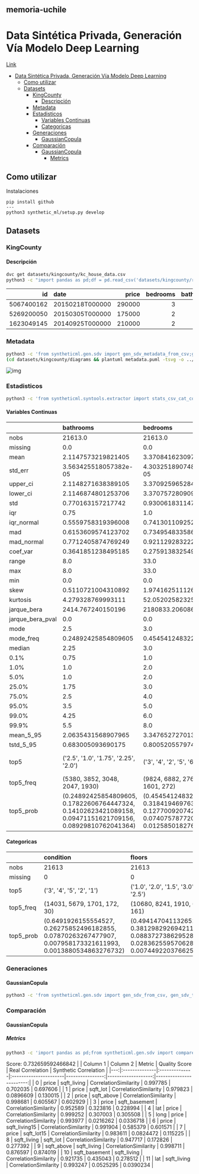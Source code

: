 ## memoria-uchile
# Data Sintética Privada, Generación Vía Modelo Deep Learning
[Link](https://docs.google.com/document/d/1Y4JAyeCSBADCZPokOMzrGdkT5LfFzUcAx6ybxM0UyXc/edit)

- [Data Sintética Privada, Generación Vía Modelo Deep Learning](#data-sintética-privada-generación-vía-modelo-deep-learning)
  - [Como utilizar](#como-utilizar)
  - [Datasets](#datasets)
    - [KingCounty](#kingcounty)
      - [Descripción](#descripción)
    - [Metadata](#metadata)
    - [Estadisticos](#estadisticos)
      - [Variables Continuas](#variables-continuas)
      - [Categoricas](#categoricas)
    - [Generaciones](#generaciones)
      - [GaussianCopula](#gaussiancopula)
    - [Comparación](#comparación)
      - [GaussianCopula](#gaussiancopula-1)
        - [Metrics](#metrics)


## Como utilizar
Instalaciones
```
pip install github
---
python3 synthetic_ml/setup.py develop
```

## Datasets

### KingCounty

#### Descripción
```bash
dvc get datasets/kingcounty/kc_house_data.csv
python3 -c "import pandas as pd;df = pd.read_csv('datasets/kingcounty/raw/kc_house_data.csv');print(df.sample(3).to_markdown(index=False))" > viz/kingcounty/sample_3.md
```
|         id | date            |   price |   bedrooms |   bathrooms |   sqft_living |   sqft_lot |   floors |   waterfront |   view |   condition |   grade |   sqft_above |   sqft_basement |   yr_built |   yr_renovated |   zipcode |     lat |     long |   sqft_living15 |   sqft_lot15 |
|-----------:|:----------------|--------:|-----------:|------------:|--------------:|-----------:|---------:|-------------:|-------:|------------:|--------:|-------------:|----------------:|-----------:|---------------:|----------:|--------:|---------:|----------------:|-------------:|
| 5067400162 | 20150218T000000 |  290000 |          3 |           2 |          1550 |      18958 |      1.5 |            0 |      0 |           3 |       7 |         1550 |               0 |       1983 |              0 |     98198 | 47.3699 | -122.319 |            1840 |        12826 |
| 5269200050 | 20150305T000000 |  175000 |          2 |           1 |           700 |       8174 |      1   |            0 |      0 |           3 |       5 |          700 |               0 |       1941 |              0 |     98146 | 47.5136 | -122.349 |            1250 |         8046 |
| 1623049145 | 20140925T000000 |  210000 |          2 |           1 |           880 |       9750 |      1   |            0 |      0 |           5 |       6 |          880 |               0 |       1938 |              0 |     98168 | 47.4885 | -122.298 |            1220 |         9406 |

### Metadata
```bash
python3 -c 'from syntheticml.gen.sdv import gen_sdv_metadata_from_csv;gen_sdv_metadata_from_csv("datasets/kingcounty/raw/kc_house_data.csv", "id", {"_date", "bathrooms", "bedrooms", "condition", "floors", "grade", "lat", "long", "price", "sqft_above", "sqft_basement", "sqft_living", "sqft_living15", "sqft_lot", "sqft_lot15", "view", "waterfront", "yr_built", "yr_renovated", "zipcode"}, {"condition", "floors", "grade", "view", "waterfront", "yr_built", "yr_renovated", "zipcode", "bathrooms", "bedrooms",}, "datasets/kingcounty/metadata.json")'
(cd datasets/kingcounty/diagrams && plantuml metadata.puml -tsvg -o ../images/diagrams/);
```
![img](datasets/kingcounty/images/diagrams/metadata.svg) 

### Estadisticos
```bash
python3 -c 'from syntheticml.syntools.extractor import stats_csv_cat_con;a,b = stats_csv_cat_con("datasets/kingcounty/raw/kc_house_data.csv", "datasets/kingcounty/metadata.json");print(a.to_markdown());print(b.to_markdown())'
```
#### Variables Continuas
|                  | bathrooms                                                                                                 | bedrooms                                                                                                | price                                                                                                            | sqft_above                                                                                                    | sqft_basement                                                                                               | sqft_living                                                                                                      | sqft_living15                                                                                                  | sqft_lot                                                                                                      | sqft_lot15                                                                                                     |
|:-----------------|:----------------------------------------------------------------------------------------------------------|:--------------------------------------------------------------------------------------------------------|:-----------------------------------------------------------------------------------------------------------------|:--------------------------------------------------------------------------------------------------------------|:------------------------------------------------------------------------------------------------------------|:-----------------------------------------------------------------------------------------------------------------|:---------------------------------------------------------------------------------------------------------------|:--------------------------------------------------------------------------------------------------------------|:---------------------------------------------------------------------------------------------------------------|
| nobs             | 21613.0                                                                                                   | 21613.0                                                                                                 | 21613.0                                                                                                          | 21613.0                                                                                                       | 21613.0                                                                                                     | 21613.0                                                                                                          | 21613.0                                                                                                        | 21613.0                                                                                                       | 21613.0                                                                                                        |
| missing          | 0.0                                                                                                       | 0.0                                                                                                     | 0.0                                                                                                              | 0.0                                                                                                           | 0.0                                                                                                         | 0.0                                                                                                              | 0.0                                                                                                            | 0.0                                                                                                           | 0.0                                                                                                            |
| mean             | 2.1147573219821405                                                                                        | 3.37084162309721                                                                                        | 540088.1417665294                                                                                                | 1788.3906907879516                                                                                            | 291.5090454818859                                                                                           | 2079.8997362698374                                                                                               | 1986.552491556008                                                                                              | 15106.967565816869                                                                                            | 12768.455651691113                                                                                             |
| std_err          | 3.563425518057382e-05                                                                                     | 4.3032518907483996e-05                                                                                  | 16.986406166783873                                                                                               | 0.03831448561754115                                                                                           | 0.020477261031669282                                                                                        | 0.04249483630439141                                                                                              | 0.031711992978891296                                                                                           | 1.916462847135311                                                                                             | 1.263322057619882                                                                                              |
| upper_ci         | 2.1148271638389105                                                                                        | 3.3709259652844326                                                                                      | 540121.4345108431                                                                                                | 1788.4657857998482                                                                                            | 291.54918017601                                                                                             | 2079.983024618523                                                                                                | 1986.6146459201245                                                                                             | 15110.723763974964                                                                                            | 12770.931717424923                                                                                             |
| lower_ci         | 2.1146874801253706                                                                                        | 3.370757280909987                                                                                       | 540054.8490222157                                                                                                | 1788.315595776055                                                                                             | 291.4689107877618                                                                                           | 2079.816447921152                                                                                                | 1986.4903371918913                                                                                             | 15103.211367658774                                                                                            | 12765.979585957302                                                                                             |
| std              | 0.770163157217742                                                                                         | 0.9300618311474517                                                                                      | 367127.19648269983                                                                                               | 828.0909776519169                                                                                             | 442.5750426774682                                                                                           | 918.4408970468115                                                                                                | 685.3913042527776                                                                                              | 41420.51151513548                                                                                             | 27304.17963133851                                                                                              |
| iqr              | 0.75                                                                                                      | 1.0                                                                                                     | 323050.0                                                                                                         | 1020.0                                                                                                        | 560.0                                                                                                       | 1123.0                                                                                                           | 870.0                                                                                                          | 5648.0                                                                                                        | 4983.0                                                                                                         |
| iqr_normal       | 0.5559758319396008                                                                                        | 0.741301109252801                                                                                       | 239477.32334411735                                                                                               | 756.127131437857                                                                                              | 415.1286211815685                                                                                           | 832.4811456908955                                                                                                | 644.9319650499368                                                                                              | 4186.86866505982                                                                                              | 3693.903427406707                                                                                              |
| mad              | 0.6153609574123702                                                                                        | 0.7349548335864433                                                                                      | 233941.72427250765                                                                                               | 640.3860357447825                                                                                             | 363.2358667531935                                                                                           | 698.3239195730996                                                                                                | 536.2192072705565                                                                                              | 13837.264222627142                                                                                            | 10118.6607095847                                                                                               |
| mad_normal       | 0.7712405874769249                                                                                        | 0.9211292832222502                                                                                      | 293202.47033869853                                                                                               | 802.6048719383651                                                                                             | 455.24864698182665                                                                                          | 875.219240826538                                                                                                 | 672.0511131722989                                                                                              | 17342.438871988572                                                                                            | 12681.860518021394                                                                                             |
| coef_var         | 0.3641851238495185                                                                                        | 0.2759138325498926                                                                                      | 0.6797542254527085                                                                                               | 0.4630369537917166                                                                                            | 1.5182206162620413                                                                                          | 0.44157940934882495                                                                                              | 0.34501545122320465                                                                                            | 2.7418150819929807                                                                                            | 2.138408933403173                                                                                              |
| range            | 8.0                                                                                                       | 33.0                                                                                                    | 7625000.0                                                                                                        | 9120.0                                                                                                        | 4820.0                                                                                                      | 13250.0                                                                                                          | 5811.0                                                                                                         | 1650839.0                                                                                                     | 870549.0                                                                                                       |
| max              | 8.0                                                                                                       | 33.0                                                                                                    | 7700000.0                                                                                                        | 9410.0                                                                                                        | 4820.0                                                                                                      | 13540.0                                                                                                          | 6210.0                                                                                                         | 1651359.0                                                                                                     | 871200.0                                                                                                       |
| min              | 0.0                                                                                                       | 0.0                                                                                                     | 75000.0                                                                                                          | 290.0                                                                                                         | 0.0                                                                                                         | 290.0                                                                                                            | 399.0                                                                                                          | 520.0                                                                                                         | 651.0                                                                                                          |
| skew             | 0.5110721004310892                                                                                        | 1.9741625111266883                                                                                      | 4.023789858140135                                                                                                | 1.4465640690628738                                                                                            | 1.577855538493433                                                                                           | 1.4714532949510901                                                                                               | 1.108104363669749                                                                                              | 13.059112541314752                                                                                            | 9.50608344063878                                                                                               |
| kurtosis         | 4.279328769993111                                                                                         | 52.05202582325276                                                                                       | 37.577262255687536                                                                                               | 6.40123897796057                                                                                              | 5.714668427210353                                                                                           | 8.24160252161377                                                                                                 | 4.596448760806132                                                                                              | 288.01159582778826                                                                                            | 153.72795683083365                                                                                             |
| jarque_bera      | 2414.767240150196                                                                                         | 2180833.2060868507                                                                                      | 1134998.2338603418                                                                                               | 17955.555392145                                                                                               | 15604.52932991282                                                                                           | 32541.159749433467                                                                                               | 6718.247749905223                                                                                              | 73766764.25352126                                                                                             | 20784843.386134733                                                                                             |
| jarque_bera_pval | 0.0                                                                                                       | 0.0                                                                                                     | 0.0                                                                                                              | 0.0                                                                                                           | 0.0                                                                                                         | 0.0                                                                                                              | 0.0                                                                                                            | 0.0                                                                                                           | 0.0                                                                                                            |
| mode             | 2.5                                                                                                       | 3.0                                                                                                     | 350000.0                                                                                                         | 1300.0                                                                                                        | 0.0                                                                                                         | 1300.0                                                                                                           | 1540.0                                                                                                         | 5000.0                                                                                                        | 5000.0                                                                                                         |
| mode_freq        | 0.24892425854809605                                                                                       | 0.4545412483227687                                                                                      | 0.007958173321611993                                                                                             | 0.009808911303382224                                                                                          | 0.6073196687179012                                                                                          | 0.0063850460371072965                                                                                            | 0.009114884560218387                                                                                           | 0.016564104936843568                                                                                          | 0.019756627955397215                                                                                           |
| median           | 2.25                                                                                                      | 3.0                                                                                                     | 450000.0                                                                                                         | 1560.0                                                                                                        | 0.0                                                                                                         | 1910.0                                                                                                           | 1840.0                                                                                                         | 7618.0                                                                                                        | 7620.0                                                                                                         |
| 0.1%             | 0.75                                                                                                      | 1.0                                                                                                     | 95000.0                                                                                                          | 512.24                                                                                                        | 0.0                                                                                                         | 520.0                                                                                                            | 746.12                                                                                                         | 711.0                                                                                                         | 886.0                                                                                                          |
| 1.0%             | 1.0                                                                                                       | 2.0                                                                                                     | 153500.36                                                                                                        | 700.0                                                                                                         | 0.0                                                                                                         | 720.0                                                                                                            | 950.0                                                                                                          | 1013.12                                                                                                       | 1191.24                                                                                                        |
| 5.0%             | 1.0                                                                                                       | 2.0                                                                                                     | 210000.0                                                                                                         | 850.0                                                                                                         | 0.0                                                                                                         | 940.0                                                                                                            | 1140.0                                                                                                         | 1800.0                                                                                                        | 1999.2000000000003                                                                                             |
| 25.0%            | 1.75                                                                                                      | 3.0                                                                                                     | 321950.0                                                                                                         | 1190.0                                                                                                        | 0.0                                                                                                         | 1427.0                                                                                                           | 1490.0                                                                                                         | 5040.0                                                                                                        | 5100.0                                                                                                         |
| 75.0%            | 2.5                                                                                                       | 4.0                                                                                                     | 645000.0                                                                                                         | 2210.0                                                                                                        | 560.0                                                                                                       | 2550.0                                                                                                           | 2360.0                                                                                                         | 10688.0                                                                                                       | 10083.0                                                                                                        |
| 95.0%            | 3.5                                                                                                       | 5.0                                                                                                     | 1156479.9999999974                                                                                               | 3400.0                                                                                                        | 1190.0                                                                                                      | 3760.0                                                                                                           | 3300.0                                                                                                         | 43339.19999999996                                                                                             | 37062.799999999974                                                                                             |
| 99.0%            | 4.25                                                                                                      | 6.0                                                                                                     | 1964400.0000000051                                                                                               | 4370.0                                                                                                        | 1660.0                                                                                                      | 4978.80000000001                                                                                                 | 4080.0                                                                                                         | 213008.0                                                                                                      | 157687.0                                                                                                       |
| 99.9%            | 5.5                                                                                                       | 8.0                                                                                                     | 3476301.6000003926                                                                                               | 6113.8800000000265                                                                                            | 2371.6400000000795                                                                                          | 7289.400000000132                                                                                                | 5011.640000000079                                                                                              | 495876.356000016                                                                                              | 302993.20000003284                                                                                             |
| mean_5_95        | 2.0635431568907965                                                                                        | 3.3476527270138132                                                                                      | 495023.83424734767                                                                                               | 1722.1165187958356                                                                                            | 229.10110007788163                                                                                          | 2013.3535607851197                                                                                               | 1939.513519060079                                                                                              | 9232.059047227503                                                                                             | 8662.574674823916                                                                                              |
| tstd_5_95        | 0.683005093690175                                                                                         | 0.8005205579747403                                                                                      | 204647.419823328                                                                                                 | 626.6651736649862                                                                                             | 348.8112675163367                                                                                           | 675.8453558893806                                                                                                | 525.0942427170756                                                                                              | 6647.790516975424                                                                                             | 5443.1182875963                                                                                                |
| top5             | ('2.5', '1.0', '1.75', '2.25', '2.0')                                                                     | ('3', '4', '2', '5', '6')                                                                               | ('350000.0', '450000.0', '550000.0', '500000.0', '425000.0')                                                     | ('1300', '1010', '1200', '1220', '1140')                                                                      | ('0', '600', '700', '500', '800')                                                                           | ('1300', '1400', '1440', '1800', '1010')                                                                         | ('1540', '1440', '1560', '1500', '1460')                                                                       | ('5000', '6000', '4000', '7200', '4800')                                                                      | ('5000', '4000', '6000', '7200', '4800')                                                                       |
| top5_freq        | (5380, 3852, 3048, 2047, 1930)                                                                            | (9824, 6882, 2760, 1601, 272)                                                                           | (172, 172, 159, 152, 150)                                                                                        | (212, 210, 206, 192, 184)                                                                                     | (13126, 221, 218, 214, 206)                                                                                 | (138, 135, 133, 129, 129)                                                                                        | (197, 195, 192, 181, 169)                                                                                      | (358, 290, 251, 220, 120)                                                                                     | (427, 357, 289, 211, 145)                                                                                      |
| top5_prob        | (0.24892425854809605, 0.17822606764447324, 0.14102623421089158, 0.09471151621709156, 0.08929810762041364) | (0.4545412483227687, 0.3184194697635682, 0.12770092074214592, 0.07407578772035349, 0.01258501827603757) | (0.007958173321611993, 0.007958173321611993, 0.0073566834775366675, 0.0070328043307268774, 0.006940267431638366) | (0.009808911303382224, 0.009716374404293713, 0.00953130060611669, 0.008883542312497108, 0.008513394716143062) | (0.6073196687179012, 0.010225327349280526, 0.010086522000647758, 0.009901448202470735, 0.00953130060611669) | (0.0063850460371072965, 0.006246240688474529, 0.0061537037893860174, 0.005968629991208995, 0.005968629991208995) | (0.009114884560218387, 0.009022347661129875, 0.008883542312497108, 0.008374589367510295, 0.007819367972979226) | (0.016564104936843568, 0.013417850367834173, 0.011613380835608198, 0.01017905889973627, 0.005552213945310693) | (0.019756627955397215, 0.01651783648729931, 0.013371581918289919, 0.009762642853837968, 0.0067089251839170866) |

#### Categoricas
|           | condition                                                                                                   | floors                                                                                                    | grade                                                                                                    | view                                                                                                        | waterfront                                 | yr_built                                                                                                   | yr_renovated                                                                                                    | zipcode                                                                                                      |
|:----------|:------------------------------------------------------------------------------------------------------------|:----------------------------------------------------------------------------------------------------------|:---------------------------------------------------------------------------------------------------------|:------------------------------------------------------------------------------------------------------------|:-------------------------------------------|:-----------------------------------------------------------------------------------------------------------|:----------------------------------------------------------------------------------------------------------------|:-------------------------------------------------------------------------------------------------------------|
| nobs      | 21613                                                                                                       | 21613                                                                                                     | 21613                                                                                                    | 21613                                                                                                       | 21613                                      | 21613                                                                                                      | 21613                                                                                                           | 21613                                                                                                        |
| missing   | 0                                                                                                           | 0                                                                                                         | 0                                                                                                        | 0                                                                                                           | 0                                          | 0                                                                                                          | 0                                                                                                               | 0                                                                                                            |
| top5      | ('3', '4', '5', '2', '1')                                                                                   | ('1.0', '2.0', '1.5', '3.0', '2.5')                                                                       | ('7', '8', '9', '6', '10')                                                                               | ('0', '2', '3', '1', '4')                                                                                   | ('0', '1')                                 | ('2014', '2006', '2005', '2004', '2003')                                                                   | ('0', '2014', '2013', '2003', '2007')                                                                           | ('98103', '98038', '98115', '98052', '98117')                                                                |
| top5_freq | (14031, 5679, 1701, 172, 30)                                                                                | (10680, 8241, 1910, 613, 161)                                                                             | (8981, 6068, 2615, 2038, 1134)                                                                           | (19489, 963, 510, 332, 319)                                                                                 | (21450, 163)                               | (559, 454, 450, 433, 422)                                                                                  | (20699, 91, 37, 36, 35)                                                                                         | (602, 590, 583, 574, 553)                                                                                    |
| top5_prob | (0.6491926155554527, 0.26275852496182855, 0.07870263267477907, 0.007958173321611993, 0.0013880534863276732) | (0.4941470411326516, 0.38129829269421184, 0.08837273862952852, 0.02836255957062879, 0.007449220376625179) | (0.41553694535696106, 0.280756951834544, 0.12099199555822884, 0.09429510017119326, 0.052468421783186045) | (0.9017258131680007, 0.04455651691111831, 0.023596909267570444, 0.015361125248692917, 0.014759635404617591) | (0.9924582427242863, 0.007541757275713691) | (0.025864063295238975, 0.02100587609309212, 0.0208208022949151, 0.02003423865266275, 0.019525285707675935) | (0.9577106371165502, 0.0042104289085272755, 0.0017119326331374635, 0.0016656641835932078, 0.001619395734048952) | (0.027853606625641975, 0.027298385231110906, 0.026974506084301113, 0.02655809003840281, 0.02558645259797344) |

### Generaciones

#### GaussianCopula
```bash
python3 -c 'from syntheticml.gen.sdv import gen_sdv_from_csv, gen_sdv_to_parquet;model = gen_sdv_from_csv("datasets/kingcounty/raw/kc_house_data.csv", "datasets/kingcounty/metadata.json", "datasets/kingcounty/models/sdv/gaussiancopula.pkl");gen_sdv_to_parquet(model, 21613, "datasets/kingcounty/synthetics/sdv_gaussian_copula.parquet")'
```

### Comparación
#### GaussianCopula
##### Metrics
```bash
python3 -c 'import pandas as pd;from syntheticml.gen.sdv import compare_sdv;report = compare_sdv(pd.read_csv("datasets/kingcounty/raw/kc_house_data.csv"), pd.read_parquet("datasets/kingcounty/synthetics/sdv_gaussian_copula.parquet"), "datasets/kingcounty/metadata.json");print(report.get_score());print(report.get_details("Column Pair Trends").head(12).to_markdown())'
```
Score: 0.732659592466842
|    | Column 1      | Column 2      | Metric                |   Quality Score |   Real Correlation |   Synthetic Correlation |
|---:|:--------------|:--------------|:----------------------|----------------:|-------------------:|------------------------:|
|  0 | price         | sqft_living   | CorrelationSimilarity |        0.997785 |          0.702035  |               0.697606  |
|  1 | price         | sqft_lot      | CorrelationSimilarity |        0.979823 |          0.0896609 |               0.130015  |
|  2 | price         | sqft_above    | CorrelationSimilarity |        0.998681 |          0.605567  |               0.602929  |
|  3 | price         | sqft_basement | CorrelationSimilarity |        0.952589 |          0.323816  |               0.228994  |
|  4 | lat           | price         | CorrelationSimilarity |        0.999252 |          0.307003  |               0.305508  |
|  5 | long          | price         | CorrelationSimilarity |        0.993977 |          0.0216262 |               0.0336718 |
|  6 | price         | sqft_living15 | CorrelationSimilarity |        0.991904 |          0.585379  |               0.601571  |
|  7 | price         | sqft_lot15    | CorrelationSimilarity |        0.983611 |          0.0824472 |               0.115225  |
|  8 | sqft_living   | sqft_lot      | CorrelationSimilarity |        0.947717 |          0.172826  |               0.277392  |
|  9 | sqft_above    | sqft_living   | CorrelationSimilarity |        0.998711 |          0.876597  |               0.874019  |
| 10 | sqft_basement | sqft_living   | CorrelationSimilarity |        0.921735 |          0.435043  |               0.278512  |
| 11 | lat           | sqft_living   | CorrelationSimilarity |        0.993247 |          0.0525295 |               0.0390234 |